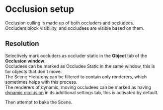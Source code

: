 # Occlusion setup
Occlusion culling is made up of both occluders and occludees.  
Occluders block visibility, and occludees are visible based on them.

## Resolution
Selectively mark occluders as occluder static in the **Object** tab of the **Occlusion window**.  
Occludees can be marked as Occludee Static in the same window, this is for objects that don't move.    
The Scene Hierarchy can be filtered to contain only renderers, which sometimes helps with this process.  
The renderers of dynamic, moving occludees can be marked as having [dynamic occlusion](https://docs.unity3d.com/Manual/occlusion-culling-dynamic-gameobjects.html) in its additional settings tab, this is activated by default.

Then attempt to bake the Scene.
